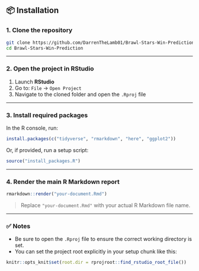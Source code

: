 ## 📦 Installation

### 1. Clone the repository

```bash
git clone https://github.com/DarrenTheLamb01/Brawl-Stars-Win-Prediction.git
cd Brawl-Stars-Win-Prediction
```

---

### 2. Open the project in RStudio

1. Launch **RStudio**
2. Go to: `File` → `Open Project`
3. Navigate to the cloned folder and open the `.Rproj` file

---

### 3. Install required packages

In the R console, run:

```r
install.packages(c("tidyverse", "rmarkdown", "here", "ggplot2"))
```

Or, if provided, run a setup script:

```r
source("install_packages.R")
```

---

### 4. Render the main R Markdown report

```r
rmarkdown::render("your-document.Rmd")
```

> Replace `"your-document.Rmd"` with your actual R Markdown file name.

---

### ✅ Notes

- Be sure to open the `.Rproj` file to ensure the correct working directory is set.
- You can set the project root explicitly in your setup chunk like this:

```r
knitr::opts_knit$set(root.dir = rprojroot::find_rstudio_root_file())
```
